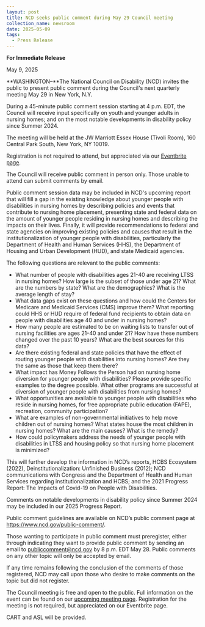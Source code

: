 ```yaml
---
layout: post
title: NCD seeks public comment during May 29 Council meeting
collection_name: newsroom
date: 2025-05-09
tags:
  - Press Release
---
```


**For Immediate Release**

May 9, 2025

**WASHINGTON–**The National Council on Disability (NCD) invites the public to present public comment during the Council's next quarterly meeting May 29 in New York, N.Y.

During a 45-minute public comment session starting at 4 p.m. EDT, the Council will receive input specifically on youth and younger adults in nursing homes; and on the most notable developments in disability policy since Summer 2024.

The meeting will be held at the JW Marriott Essex House (Tivoli Room), 160 Central Park South, New York, NY 10019.

Registration is not required to attend, but appreciated via our [Eventbrite page](https://www.eventbrite.com/e/ncd-council-meeting-may-29-30-2025-new-york-ny-tickets-1345489889479?aff=oddtdtcreator).

The Council will receive public comment in person only. Those unable to attend can submit comments by email.

Public comment session data may be included in NCD's upcoming report that will fill a gap in the existing knowledge about younger people with disabilities in nursing homes by describing policies and events that contribute to nursing home placement, presenting state and federal data on the amount of younger people residing in nursing homes and describing the impacts on their lives. Finally, it will provide recommendations to federal and state agencies on improving existing policies and causes that result in the institutionalization of younger people with disabilities, particularly the Department of Health and Human Services (HHS), the Department of Housing and Urban Development (HUD), and state Medicaid agencies.

The following questions are relevant to the public comments:

- What number of people with disabilities ages 21-40 are receiving LTSS in nursing homes? How large is the subset of those under age 21? What are the numbers by state? What are the demographics? What is the average length of stay?
- What data gaps exist on these questions and how could the Centers for Medicare and Medicaid Services (CMS) improve them? What reporting could HHS or HUD require of federal fund recipients to obtain data on people with disabilities age 40 and under in nursing homes?
- How many people are estimated to be on waiting lists to transfer out of nursing facilities are ages 21-40 and under 21? How have these numbers changed over the past 10 years? What are the best sources for this data?
- Are there existing federal and state policies that have the effect of routing younger people with disabilities into nursing homes? Are they the same as those that keep them there?
- What impact has Money Follows the Person had on nursing home diversion for younger people with disabilities? Please provide specific examples to the degree possible. What other programs are successful at diversion of younger people with disabilities from nursing homes?
- What opportunities are available to younger people with disabilities who reside in nursing homes, for free appropriate public education (FAPE), recreation, community participation?
- What are examples of non-governmental initiatives to help move children out of nursing homes? What states house the most children in nursing homes? What are the main causes? What is the remedy?
- How could policymakers address the needs of younger people with disabilities in LTSS and housing policy so that nursing home placement is minimized?

This will further develop the information in NCD’s reports, HCBS Ecosystem (2022), Deinstitutionalization: Unfinished Business (2012); NCD communications with Congress and the Department of Health and Human Services regarding institutionalization and HCBS; and the 2021 Progress Report: The Impacts of Covid-19 on People with Disabilities.

Comments on notable developments in disability policy since Summer 2024 may be included in our 2025 Progress Report.

Public comment guidelines are available on NCD’s public comment page at <https://www.ncd.gov/public-comment/>.

Those wanting to participate in public comment must preregister, either through indicating they want to provide public comment by sending an email to publiccomment@ncd.gov by 8 p.m. EDT May 28. Public comments on any other topic will only be accepted by email.

If any time remains following the conclusion of the comments of those registered, NCD may call upon those who desire to make comments on the topic but did not register.

The Council meeting is free and open to the public. Full information on the event can be found on our [upcoming meeting page](https://www.ncd.gov/meeting/2025-05-29-may-29-30-2025-council-meeting/). Registration for the meeting is not required, but appreciated on our Eventbrite page.

CART and ASL will be provided.
